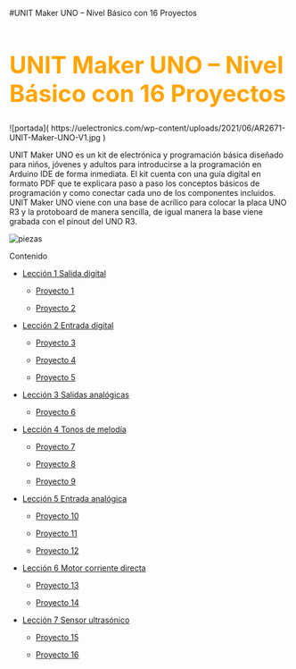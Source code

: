 #UNIT Maker UNO – Nivel Básico con 16 Proyectos
<h1 style="font-size: 3em; color: orange;">UNIT Maker UNO – Nivel Básico con 16 Proyectos</h1>
![portada]( https://uelectronics.com/wp-content/uploads/2021/06/AR2671-UNIT-Maker-UNO-V1.jpg )

UNIT Maker UNO es un kit de electrónica y programación básica diseñado para niños, jóvenes y adultos para introducirse a la programación en Arduino IDE de forma inmediata. El kit cuenta con una guía digital en formato PDF que te explicara paso a paso los conceptos básicos de programación y como conectar cada uno de los componentes incluidos. UNIT Maker UNO viene con una base de acrílico para colocar la placa UNO R3 y la protoboard de manera sencilla, de igual manera la base viene grabada con el pinout del UNO R3.

![piezas](https://uelectronics.com/wp-content/uploads/2021/06/AR2671-UNIT-Maker-UNO-.jpg)

Contenido

* [Lección 1 Salida digital](https://github.com/UNIT-Electronics/-UNIT-Maker-UNO-16-Proyectos-/tree/main/Lecci%C3%B3n%201%20Salida%20digital)

    + [Proyecto 1](https://github.com/UNIT-Electronics/-UNIT-Maker-UNO-16-Proyectos-/tree/main/Lecci%C3%B3n%201%20Salida%20digital)

    + [Proyecto 2](https://github.com/UNIT-Electronics/-UNIT-Maker-UNO-16-Proyectos-/tree/main/Lecci%C3%B3n%201%20Salida%20digital)

* [Lección 2 Entrada digital](https://github.com/UNIT-Electronics/-UNIT-Maker-UNO-16-Proyectos-/tree/main/Lecci%C3%B3n%202%20Entrada%20digital)

    + [Proyecto 3](https://github.com/UNIT-Electronics/-UNIT-Maker-UNO-16-Proyectos-/tree/main/Lecci%C3%B3n%201%20Salida%20digital)

    + [Proyecto 4](https://github.com/UNIT-Electronics/-UNIT-Maker-UNO-16-Proyectos-/tree/main/Lecci%C3%B3n%201%20Salida%20digital)

    + [Proyecto 5](https://github.com/UNIT-Electronics/-UNIT-Maker-UNO-16-Proyectos-/tree/main/Lecci%C3%B3n%201%20Salida%20digital)

* [Lección 3 Salidas analógicas](https://github.com/UNIT-Electronics/-UNIT-Maker-UNO-16-Proyectos-/tree/main/Lecci%C3%B3n%203%20Salidas%20anal%C3%B3gicas)

    + [Proyecto 6](https://github.com/UNIT-Electronics/-UNIT-Maker-UNO-16-Proyectos-/tree/main/Lecci%C3%B3n%201%20Salida%20digital)

* [Lección 4 Tonos de melodía](https://github.com/UNIT-Electronics/-UNIT-Maker-UNO-16-Proyectos-/tree/main/Lecci%C3%B3n%204%20Tonos%20de%20melod%C3%ADa)

    + [Proyecto 7](https://github.com/UNIT-Electronics/-UNIT-Maker-UNO-16-Proyectos-/tree/main/Lecci%C3%B3n%201%20Salida%20digital)

    + [Proyecto 8](https://github.com/UNIT-Electronics/-UNIT-Maker-UNO-16-Proyectos-/tree/main/Lecci%C3%B3n%201%20Salida%20digital)

    + [Proyecto 9](https://github.com/UNIT-Electronics/-UNIT-Maker-UNO-16-Proyectos-/tree/main/Lecci%C3%B3n%201%20Salida%20digital)

* [Lección 5 Entrada analógica](https://github.com/UNIT-Electronics/-UNIT-Maker-UNO-16-Proyectos-/tree/main/Lecci%C3%B3n%205%20Entrada%20anal%C3%B3gica)

    + [Proyecto 10](https://github.com/UNIT-Electronics/-UNIT-Maker-UNO-16-Proyectos-/tree/main/Lecci%C3%B3n%201%20Salida%20digital)

    + [Proyecto 11](https://github.com/UNIT-Electronics/-UNIT-Maker-UNO-16-Proyectos-/tree/main/Lecci%C3%B3n%201%20Salida%20digital)

    + [Proyecto 12](https://github.com/UNIT-Electronics/-UNIT-Maker-UNO-16-Proyectos-/tree/main/Lecci%C3%B3n%201%20Salida%20digital)

* [Lección 6 Motor corriente directa](https://github.com/UNIT-Electronics/-UNIT-Maker-UNO-16-Proyectos-/tree/main/Lecci%C3%B3n%206%20Motor%20corriente%20directa)

    + [Proyecto 13](https://github.com/UNIT-Electronics/-UNIT-Maker-UNO-16-Proyectos-/tree/main/Lecci%C3%B3n%201%20Salida%20digital)

    + [Proyecto 14](https://github.com/UNIT-Electronics/-UNIT-Maker-UNO-16-Proyectos-/tree/main/Lecci%C3%B3n%201%20Salida%20digital)

* [Lección 7 Sensor ultrasónico](https://github.com/UNIT-Electronics/-UNIT-Maker-UNO-16-Proyectos-/tree/main/Lecci%C3%B3n%207%20Sensor%20ultras%C3%B3nico)

    + [Proyecto 15](https://github.com/UNIT-Electronics/-UNIT-Maker-UNO-16-Proyectos-/tree/main/Lecci%C3%B3n%201%20Salida%20digital)

    + [Proyecto 16](https://github.com/UNIT-Electronics/-UNIT-Maker-UNO-16-Proyectos-/tree/main/Lecci%C3%B3n%201%20Salida%20digital)
